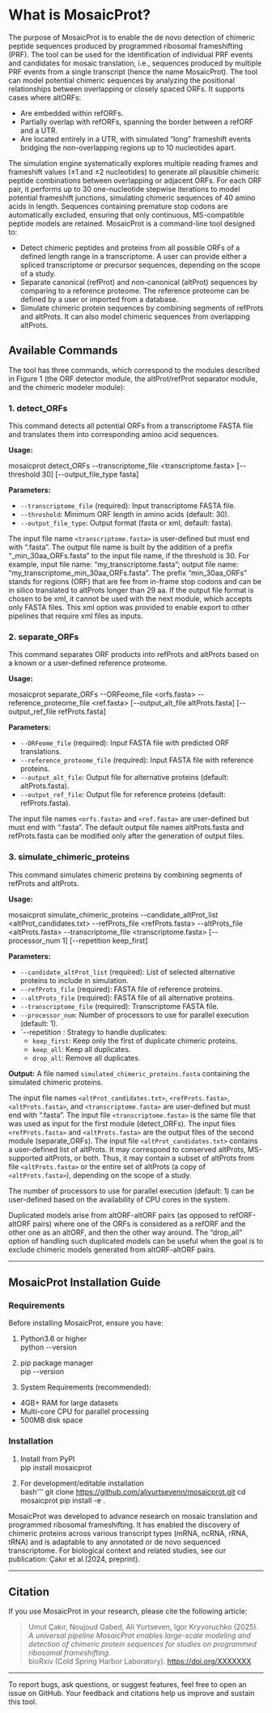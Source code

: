 # What is MosaicProt?

The purpose of MosaicProt is to enable the de novo detection of chimeric peptide sequences produced by programmed ribosomal frameshifting (PRF). The tool can be used for the identification of individual PRF events and candidates for mosaic translation, i.e., sequences produced by multiple PRF events from a single transcript (hence the name MosaicProt). The tool can model potential chimeric sequences by analyzing the positional relationships between overlapping or closely spaced ORFs. It supports cases where altORFs:

- Are embedded within refORFs.
- Partially overlap with refORFs, spanning the border between a refORF and a UTR.
- Are located entirely in a UTR, with simulated “long” frameshift events bridging the non-overlapping regions up to 10 nucleotides apart.

The simulation engine systematically explores multiple reading frames and frameshift values (±1 and ±2 nucleotides) to generate all plausible chimeric peptide combinations between overlapping or adjacent ORFs. For each ORF pair, it performs up to 30 one-nucleotide stepwise iterations to model potential frameshift junctions, simulating chimeric sequences of 40 amino acids in length. Sequences containing premature stop codons are automatically excluded, ensuring that only continuous, MS-compatible peptide models are retained. MosaicProt is a command-line tool designed to:

- Detect chimeric peptides and proteins from all possible ORFs of a defined length range in a transcriptome. A user can provide either a spliced transcriptome or precursor sequences, depending on the scope of a study.
- Separate canonical (refProt) and non-canonical (altProt) sequences by comparing to a reference proteome. The reference proteome can be defined by a user or imported from a database.
- Simulate chimeric protein sequences by combining segments of refProts and altProts. It can also model chimeric sequences from overlapping altProts.

## Available Commands

The tool has three commands, which correspond to the modules described in Figure 1 (the ORF detector module, the altProt/refProt separator module, and the chimeric modeler module):

### 1. detect_ORFs

This command detects all potential ORFs from a transcriptome FASTA file and translates them into corresponding amino acid sequences.

**Usage:**

mosaicprot detect_ORFs --transcriptome_file <transcriptome.fasta> [--threshold 30] [--output_file_type fasta]


**Parameters:**

- `--transcriptome_file` (required): Input transcriptome FASTA file.
- `--threshold`: Minimum ORF length in amino acids (default: 30).
- `--output_file_type`: Output format (fasta or xml, default: fasta).

The input file name `<transcriptome.fasta>` is user-defined but must end with “.fasta”. The output file name is built by the addition of a prefix “_min_30aa_ORFs.fasta” to the input file name, if the threshold is 30. For example, input file name: “my_transcriptome.fasta”; output file name: “my_transcriptome_min_30aa_ORFs.fasta”. The prefix “min_30aa_ORFs” stands for regions (ORF) that are fee from in-frame stop codons and can be in silico translated to altProts longer than 29 aa. If the output file format is chosen to be xml, it cannot be used with the next module, which accepts only FASTA files. This xml option was provided to enable export to other pipelines that require xml files as inputs.

### 2. separate_ORFs

This command separates ORF products into refProts and altProts based on a known or a user-defined reference proteome.

**Usage:**

mosaicprot separate_ORFs --ORFeome_file <orfs.fasta> --reference_proteome_file <ref.fasta> [--output_alt_file altProts.fasta] [--output_ref_file refProts.fasta]

**Parameters:**

- `--ORFeome_file` (required): Input FASTA file with predicted ORF translations.
- `--reference_proteome_file` (required): Input FASTA file with reference proteins.
- `--output_alt_file`: Output file for alternative proteins (default: altProts.fasta).
- `--output_ref_file`: Output file for reference proteins (default: refProts.fasta).

The input file names `<orfs.fasta>` and `<ref.fasta>` are user-defined but must end with “.fasta”. The default output file names altProts.fasta and refProts.fasta can be modified only after the generation of output files.

### 3. simulate_chimeric_proteins

This command simulates chimeric proteins by combining segments of refProts and altProts.

**Usage:**

mosaicprot simulate_chimeric_proteins
--candidate_altProt_list <altProt_candidates.txt>
--refProts_file <refProts.fasta>
--altProts_file <altProts.fasta>
--transcriptome_file <transcriptome.fasta>
[--processor_num 1]
[--repetition keep_first]

**Parameters:**

- `--candidate_altProt_list` (required): List of selected alternative proteins to include in simulation.
- `--refProts_file` (required): FASTA file of reference proteins.
- `--altProts_file` (required): FASTA file of all alternative proteins.
- `--transcriptome_file` (required): Transcriptome FASTA file.
- `--processor_num`: Number of processors to use for parallel execution (default: 1).
- `--repetition : Strategy to handle duplicates:
  - `keep_first`: Keep only the first of duplicate chimeric proteins.
  - `keep_all`: Keep all duplicates.
  - `drop_all`: Remove all duplicates.

**Output:** A file named `simulated_chimeric_proteins.fasta` containing the simulated chimeric proteins.

The input file names `<altProt_candidates.txt>`, `<refProts.fasta>`, `<altProts.fasta>`, and `<transcriptome.fasta>` are user-defined but must end with “.fasta”. The input file `<transcriptome.fasta>` is the same file that was used as input for the first module (detect_ORFs). The input files `<refProts.fasta>` and `<altProts.fasta>` are the output files of the second module (separate_ORFs). The input file `<altProt_candidates.txt>` contains a user-defined list of altProts. It may correspond to conserved altProts, MS-supported altProts, or both. Thus, it may contain a subset of altProts from file `<altProts.fasta>` or the entire set of altProts (a copy of `<altProts.fasta>`), depending on the scope of a study.

The number of processors to use for parallel execution (default: 1) can be user-defined based on the availability of CPU cores in the system.

Duplicated models arise from altORF-altORF pairs (as opposed to refORF-altORF pairs) where one of the ORFs is considered as a refORF and the other one as an altORF, and then the other way around. The “drop_all” option of handling such duplicated models can be useful when the goal is to exclude chimeric models generated from altORF-altORF pairs.

---

## MosaicProt Installation Guide

### Requirements

Before installing MosaicProt, ensure you have:

1. Python3.6 or higher  
python --version

2. pip package manager  
pip --version

3. System Requirements (recommended):  
- 4GB+ RAM for large datasets  
- Multi-core CPU for parallel processing  
- 500MB disk space

### Installation

1. Install from PyPI  
pip install mosaicprot

2. For development/editable installation  
bash'''
git clone https://github.com/aliyurtsevenn/mosaicprot.git
cd mosaicprot
pip install -e .

MosaicProt was developed to advance research on mosaic translation and programmed ribosomal frameshifting. It has enabled the discovery of chimeric proteins across various transcript types (mRNA, ncRNA, rRNA, tRNA) and is adaptable to any annotated or de novo sequenced transcriptome. For biological context and related studies, see our publication: Çakır et al.(2024, preprint).

---

## Citation

If you use MosaicProt in your research, please cite the following article:

> Umut Çakır, Noujoud Gabed, Ali Yurtseven, Igor Kryvoruchko (2025).  
> *A universal pipeline MosaicProt enables large-scale modeling and detection of chimeric protein sequences for studies on programmed ribosomal frameshifting.*  
> bioRxiv (Cold Spring Harbor Laboratory). https://doi.org/XXXXXXX

---

To report bugs, ask questions, or suggest features, feel free to open an issue on GitHub. Your feedback and citations help us improve and sustain this tool.
